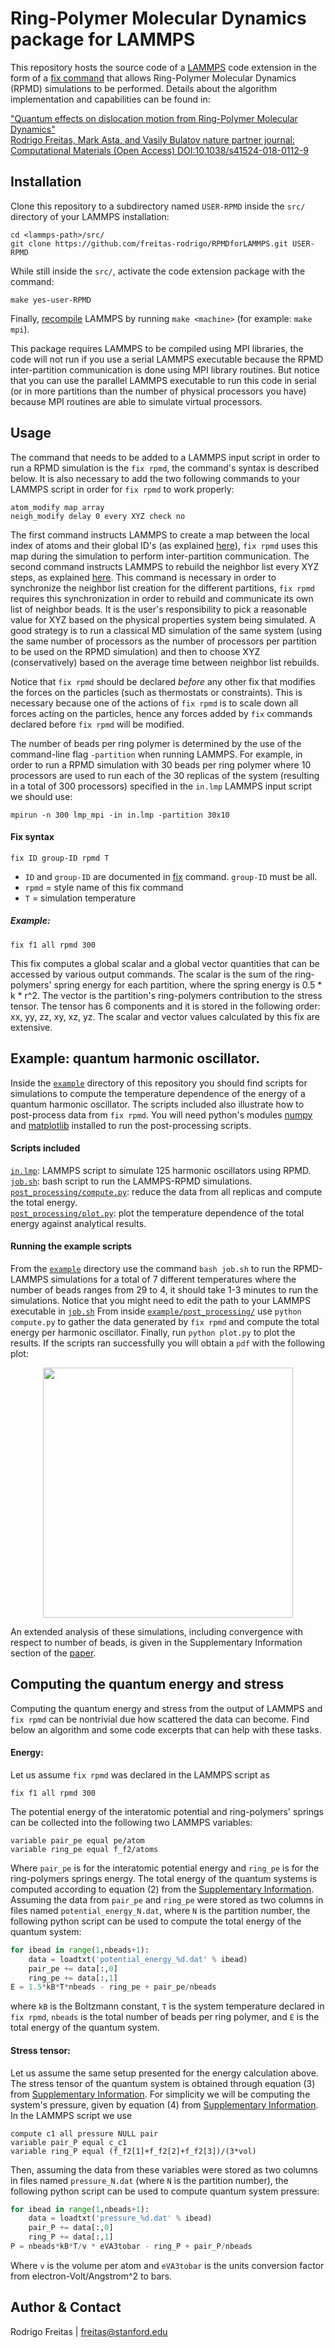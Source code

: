 # Ring-Polymer Molecular Dynamics package for LAMMPS
This repository hosts the source code of a [LAMMPS](http://lammps.sandia.gov/) code extension in the form of a [fix command](http://lammps.sandia.gov/doc/fix.html) that allows Ring-Polymer Molecular Dynamics (RPMD) simulations to be performed. Details about the algorithm implementation and capabilities can be found in:

["Quantum effects on dislocation motion from Ring-Polymer Molecular Dynamics"  
Rodrigo Freitas, Mark Asta, and Vasily Bulatov 
nature partner journal: Computational Materials (Open Access) 
DOI:10.1038/s41524-018-0112-9](https://doi.org/10.1038/s41524-018-0112-9)

## Installation
Clone this repository to a subdirectory named `USER-RPMD` inside the `src/` directory of your LAMMPS installation:
```
cd <lammps-path>/src/
git clone https://github.com/freitas-rodrigo/RPMDforLAMMPS.git USER-RPMD
```
While still inside the `src/`, activate the code extension package with the command:
```
make yes-user-RPMD
```
Finally, [recompile](http://lammps.sandia.gov/doc/Section_start.html#making-lammps) LAMMPS by running `make <machine>` (for example: `make mpi`).

This package requires LAMMPS to be compiled using MPI libraries, the code will not run if you use a serial LAMMPS executable because the RPMD inter-partition communication is done using MPI library routines. But notice that you can use the parallel LAMMPS executable to run this code in serial (or in more partitions than the number of physical processors you have) because MPI routines are able to simulate virtual processors.

## Usage
The command that needs to be added to a LAMMPS input script in order to run a RPMD simulation is the
`fix rpmd`, the command's syntax is described below. It is also necessary to add the two following commands to your LAMMPS script in order for `fix rpmd` to work properly:
```
atom_modify map array
neigh_modify delay 0 every XYZ check no
```
The first command instructs LAMMPS to create a map between the local index of atoms and their global ID's (as explained [here](http://lammps.sandia.gov/doc/atom_modify.html)), `fix rpmd` uses this map during the simulation to perform inter-partition communication. The second command instructs LAMMPS to rebuild the neighbor list every XYZ steps, as explained [here](http://lammps.sandia.gov/doc/neigh_modify.html). This command is necessary in order to synchronize the neighbor list creation for the different partitions, `fix rpmd` requires this synchronization in order to rebuild and communicate its own list of neighbor beads. It is the user's responsibility to pick a reasonable value for XYZ based on the physical properties system being simulated. A good strategy is to run a classical MD simulation of the same system (using the same number of processors as the number of processors per partition to be used on the RPMD simulation) and then to choose XYZ (conservatively) based on the average time between neighbor list rebuilds.

Notice that `fix rpmd` should be declared _before_ any other fix that modifies the forces on the particles (such as thermostats or constraints). This is necessary because one of the actions of `fix rpmd` is to scale down all forces acting on the particles, hence any forces added by `fix` commands declared before `fix rpmd` will be modified.

The number of beads per ring polymer is determined by the use of the command-line flag `-partition` when running LAMMPS. For example, in order to run a RPMD simulation with 30 beads per ring polymer where 10 processors are used to run each of the 30 replicas of the system (resulting in a total of 300 processors) specified in the `in.lmp` LAMMPS input script we should use:
```
mpirun -n 300 lmp_mpi -in in.lmp -partition 30x10
```

#### Fix syntax
```
fix ID group-ID rpmd T
```
- `ID` and `group-ID` are documented in [fix](http://lammps.sandia.gov/doc/fix.html) command. `group-ID` must be all.  
- `rpmd` = style name of this fix command  
- `T` = simulation temperature  

##### Example: 
```
fix f1 all rpmd 300
```
This fix computes a global scalar and a global vector quantities that can be accessed by various output commands. The scalar is the sum of the ring-polymers' spring energy for each partition, where the spring energy is 0.5 * k * r^2. The vector is the partition's ring-polymers contribution to the stress tensor. The tensor has 6 components and it is stored in the following order: xx, yy, zz, xy, xz, yz. The scalar and vector values calculated by this fix are extensive.

## Example: quantum harmonic oscillator.
Inside the [`example`](example/) directory of this repository you should find scripts for simulations to compute the temperature dependence of the energy of a quantum harmonic oscillator. The scripts included also illustrate how to post-process data from `fix rpmd`. You will need python's modules [numpy](http://www.numpy.org/) and [matplotlib](https://matplotlib.org/) installed to run the post-processing scripts.

#### Scripts included
[`in.lmp`](example/in.lmp): LAMMPS script to simulate 125 harmonic oscillators using RPMD.  
[`job.sh`](example/job.sh): bash script to run the LAMMPS-RPMD simulations.  
[`post_processing/compute.py`](example/post_processing/compute.py): reduce the data from all replicas and compute the total energy.  
[`post_processing/plot.py`](example/post_processing/plot.py): plot the temperature dependence of the total energy against analytical results.  

#### Running the example scripts
From the [`example`](example/) directory use the command `bash job.sh` to run the RPMD-LAMMPS simulations for a total of 7 different temperatures where the number of beads ranges from 29 to 4, it should take 1-3 minutes to run the simulations. Notice that you might need to edit the path to your LAMMPS executable in [`job.sh`](example/job.sh/) From inside [`example/post_processing/`](example/post_processing/) use `python compute.py` to gather the data generated by `fix rpmd` and compute the total energy per harmonic oscillator. Finally, run `python plot.py` to plot the results. If the scripts ran successfully you will obtain a `pdf` with the following plot:

<p align="center">
  <img src="https://image.ibb.co/mnxXdx/fig_energy_vs_temperature.png" width="400"/>
</p>

An extended analysis of these simulations, including convergence with respect to number of beads, is given in the Supplementary Information section of the [paper](https://arxiv.org/abs/1712.04629).

## Computing the quantum energy and stress
Computing the quantum energy and stress from the output of LAMMPS and `fix rpmd` can be nontrivial due how scattered the data can become. Find below an algorithm and some code excerpts that can help with these tasks. 

#### Energy:
Let us assume `fix rpmd` was declared in the LAMMPS script as
```
fix f1 all rpmd 300
```
The potential energy of the interatomic potential and ring-polymers' springs can be collected into the following two LAMMPS variables:
```
variable pair_pe equal pe/atom
variable ring_pe equal f_f2/atoms
```
Where ``pair_pe`` is for the interatomic potential energy and ``ring_pe`` is for the ring-polymers springs energy. The total energy of the quantum systems is computed according to equation (2) from the [Supplementary Information](https://arxiv.org/abs/1712.04629). Assuming the data from `pair_pe` and `ring_pe` were stored as two columns in files named `potential_energy_N.dat`, where `N` is the partition number, the following python script can be used to compute the total energy of the quantum system:
```python
for ibead in range(1,nbeads+1):
    data = loadtxt('potential_energy_%d.dat' % ibead)
    pair_pe += data[:,0]
    ring_pe += data[:,1]
E = 1.5*kB*T*nbeads - ring_pe + pair_pe/nbeads
```
where `kB` is the Boltzmann constant, `T` is the system temperature declared in `fix rpmd`, `nbeads` is the total number of beads per ring polymer, and `E` is the total energy of the quantum system.

#### Stress tensor:
Let us assume the same setup presented for the energy calculation above. The stress tensor of the quantum system is obtained through equation (3) from [Supplementary Information](https://arxiv.org/abs/1712.04629). For simplicity we will be computing the system's pressure, given by equation (4) from [Supplementary Information](https://arxiv.org/abs/1712.04629). In the LAMMPS script we use
```
compute c1 all pressure NULL pair
variable pair_P equal c_c1
variable ring_P equal (f_f2[1]+f_f2[2]+f_f2[3])/(3*vol)
```  
Then, assuming the data from these variables were stored as two columns in files named `pressure_N.dat` (where `N` is the partition number), the following python script can be used to compute quantum system pressure:
```python
for ibead in range(1,nbeads+1):
    data = loadtxt('pressure_%d.dat' % ibead)
    pair_P += data[:,0]
    ring_P += data[:,1]
P = nbeads*kB*T/v * eVA3tobar - ring_P + pair_P/nbeads
```
Where `v` is the volume per atom and `eVA3tobar` is the units conversion factor from electron-Volt/Angstrom^2 to bars.
    
## Author & Contact

Rodrigo Freitas | freitas@stanford.edu

